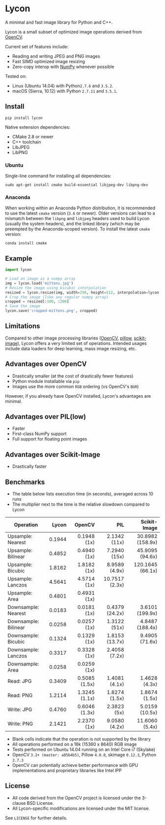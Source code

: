 # Lycon

A minimal and fast image library for Python and C++.

Lycon is a small subset of optimized image operations derived from [OpenCV](http://opencv.org/).

Current set of features include:

- Reading and writing JPEG and PNG images
- Fast SIMD optimized image resizing
- Zero-copy interop with [NumPy](http://www.numpy.org/) whenever possible

Tested on:

- Linux (Ubuntu 14.04) with Python`2.7.6` and `3.5.2`.
- macOS (Sierra, 10.12) with Python `2.7.11` and `3.5.1`.

## Install

```
pip install lycon
```

Native extension dependencies:

- CMake 2.8 or newer
- C++ toolchain
- LibJPEG
- LibPNG

### Ubuntu

Single-line command for installing all dependencies:

```
sudo apt-get install cmake build-essential libjpeg-dev libpng-dev
```

### Anaconda

When working within an Anaconda Python distribution, it is recommended to use the latest `cmake` version (`3.6` or newer). Older versions can lead to a mismatch between the `libpng` and `libjpeg` headers used to build Lycon (usually the system headers), and the linked library (which may be preempted by the Anaconda-scoped version). To install the latest `cmake` version:

```
conda install cmake
```

## Example

```python
import lycon

# Load an image as a numpy array
img = lycon.load('mittens.jpg')
# Resize the image using bicubic interpolation
resized = lycon.resize(img, width=256, height=512, interpolation=lycon.Interpolation.CUBIC)
# Crop the image (like any regular numpy array)
cropped = resized[:100, :200]
# Save the image
lycon.save('cropped-mittens.png', cropped)
```

## Limitations

Compared to other image processing libraries ([OpenCV](http://opencv.org/), [pillow](https://python-pillow.org/), [scikit-image](http://scikit-image.org/)), Lycon offers a very limited set of operations. Intended usages include data loaders for deep learning, mass image resizing, etc.

## Advantages over OpenCV

- Drastically smaller (at the cost of drastically fewer features)
- Python module installable via `pip`
- Images use the more common `RGB` ordering (vs OpenCV's `BGR`)

However, if you already have OpenCV installed, Lycon's advantages are minimal.

## Advantages over PIL(low)

- Faster
- First-class NumPy support
- Full support for floating point images

## Advantages over Scikit-Image

- Drastically faster

## Benchmarks

- The table below lists execution time (in seconds), averaged across 10 runs
- The multiplier next to the time is the relative slowdown compared to Lycon

| Operation            |  Lycon |        OpenCV |             PIL |      Scikit-Image |
|----------------------|-------:|--------------:|----------------:|------------------:|
| Upsample: Nearest    | 0.1944 |   0.1948 (1x) |    2.1342 (11x) |  30.8982 (158.9x) |
| Upsample: Bilinear   | 0.4852 |   0.4940 (1x) |    7.2940 (15x) |   45.9095 (94.6x) |
| Upsample: Bicubic    | 1.8162 |   1.8182 (1x) |   8.9589 (4.9x) |  120.1645 (66.1x) |
| Upsample: Lanczos    | 4.5641 |   4.5714 (1x) |  10.7517 (2.3x) |                   |
| Upsample: Area       | 0.4801 |   0.4931 (1x) |                 |                   |
| Downsample: Nearest  | 0.0183 |   0.0181 (1x) |  0.4379 (24.2x) |   3.6101 (199.9x) |
| Downsample: Bilinear | 0.0258 |   0.0257 (1x) |    1.3122 (51x) |   4.8487 (188.4x) |
| Downsample: Bicubic  | 0.1324 |   0.1329 (1x) |  1.8153 (13.7x) |    9.4905 (71.6x) |
| Downsample: Lanczos  | 0.3317 |   0.3328 (1x) |   2.4058 (7.2x) |                   |
| Downsample: Area     | 0.0258 |   0.0259 (1x) |                 |                   |
| Read: JPG            | 0.3409 | 0.5085 (1.5x) |   1.4081 (4.1x) |     1.4628 (4.3x) |
| Read: PNG            | 1.2114 | 1.3245 (1.1x) |   1.8274 (1.5x) |     1.8674 (1.5x) |
| Write: JPG           | 0.4760 | 0.6046 (1.3x) |     2.3823 (5x) |    5.0159 (10.5x) |
| Write: PNG           | 2.1421 |   2.2370 (1x) |   9.0580 (4.2x) |    11.6060 (5.4x) |

- Blank cells indicate that the operation is not supported by the library
- All operations performed on a 16k (15360 x 8640) RGB image
- Tests performed on Ubuntu 14.04 running on an Intel Core i7 (Skylake)
- OpenCV `3.2+ (master: a85b4b5)`, Pillow `4.0.0`, skimage `0.12.3`, Python `2.7.3`
- OpenCV can potentially achieve better performance with GPU implementations and proprietary libraries like Intel IPP

## License

- All code derived from the OpenCV project is licensed under the 3-clause BSD License.
- All Lycon-specific modifications are licensed under the MIT license.

See `LICENSE` for further details.
